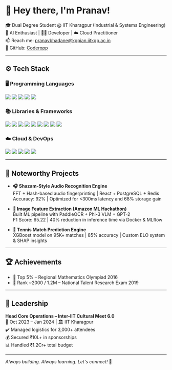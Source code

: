# 👋 Hey there, I'm Pranav!

🎓 Dual Degree Student @ IIT Kharagpur (Industrial & Systems Engineering)  
🧠 AI Enthusiast | 🧑‍💻 Developer | ☁️ Cloud Practitioner  
📫 Reach me: [pranavbhadane@kgpian.iitkgp.ac.in](mailto:pranavbhadane@kgpian.iitkgp.ac.in)  
🔗 GitHub: [Coderopp](https://github.com/Coderopp)

---

## ⚙️ Tech Stack

### 🖥️ Programming Languages
<p align="left">
  <img src="https://img.shields.io/badge/C++-00599C?style=for-the-badge&logo=c%2B%2B&logoColor=white" />
  <img src="https://img.shields.io/badge/Python-3776AB?style=for-the-badge&logo=python&logoColor=white" />
  <img src="https://img.shields.io/badge/TypeScript-3178C6?style=for-the-badge&logo=typescript&logoColor=white" />
  <img src="https://img.shields.io/badge/JavaScript-F7DF1E?style=for-the-badge&logo=javascript&logoColor=black" />
  <img src="https://img.shields.io/badge/SQL-4479A1?style=for-the-badge&logo=mysql&logoColor=white" />
</p>

### 📚 Libraries & Frameworks
<p align="left">
  <img src="https://img.shields.io/badge/Pandas-150458?style=for-the-badge&logo=pandas&logoColor=white" />
  <img src="https://img.shields.io/badge/Numpy-013243?style=for-the-badge&logo=numpy&logoColor=white" />
  <img src="https://img.shields.io/badge/Scikit--Learn-F7931E?style=for-the-badge&logo=scikit-learn&logoColor=white" />
  <img src="https://img.shields.io/badge/TensorFlow-FF6F00?style=for-the-badge&logo=tensorflow&logoColor=white" />
  <img src="https://img.shields.io/badge/PyTorch-EE4C2C?style=for-the-badge&logo=pytorch&logoColor=white" />
  <img src="https://img.shields.io/badge/Transformers-FFBF00?style=for-the-badge&logo=huggingface&logoColor=black" />
  <img src="https://img.shields.io/badge/Langchain-000000?style=for-the-badge&logo=langchain&logoColor=white" />
  <img src="https://img.shields.io/badge/FastAPI-009688?style=for-the-badge&logo=fastapi&logoColor=white" />
  <img src="https://img.shields.io/badge/Flask-000000?style=for-the-badge&logo=flask&logoColor=white" />
</p>

### ☁️ Cloud & DevOps
<p align="left">
  <img src="https://img.shields.io/badge/AWS-232F3E?style=for-the-badge&logo=amazon-aws&logoColor=white" />
  <img src="https://img.shields.io/badge/Azure-0078D4?style=for-the-badge&logo=microsoft-azure&logoColor=white" />
  <img src="https://img.shields.io/badge/Docker-2496ED?style=for-the-badge&logo=docker&logoColor=white" />
  <img src="https://img.shields.io/badge/MLflow-0194E2?style=for-the-badge&logo=mlflow&logoColor=white" />
  <img src="https://img.shields.io/badge/Google%20Colab-F9AB00?style=for-the-badge&logo=google-colab&logoColor=black" />
</p>

---

## 🧪 Noteworthy Projects

- **🎧 Shazam-Style Audio Recognition Engine**  
  FFT + Hash-based audio fingerprinting | React + PostgreSQL + Redis  
  Accuracy: 92% | Optimized for <300ms latency and 68% storage gain

- **🧾 Image Feature Extraction (Amazon ML Hackathon)**  
  Built ML pipeline with PaddleOCR + Phi-3 VLM + GPT-2  
  F1 Score: 65.22 | 40% reduction in inference time via Docker & MLflow

- **🎾 Tennis Match Prediction Engine**  
  XGBoost model on 95K+ matches | 85% accuracy | Custom ELO system & SHAP insights

---

## 🏆 Achievements

- 🧮 Top 5% – Regional Mathematics Olympiad 2016  
- 🥇 Rank ~2000 / 1.2M – National Talent Research Exam 2019  

---

## 👥 Leadership

**Head Core Operations – Inter-IIT Cultural Meet 6.0**  
📅 Oct 2023 – Jan 2024 | 🏛️ IIT Kharagpur  
✔️ Managed logistics for 3,000+ attendees  
💰 Secured ₹10L+ in sponsorships  
📊 Handled ₹1.2Cr+ total budget

---

_Always building. Always learning. Let's connect!_ 🚀
